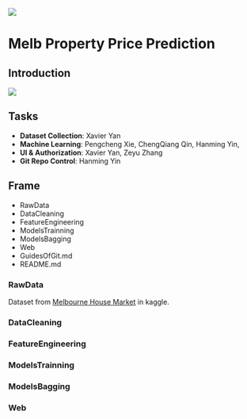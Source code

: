
![](https://encrypted-tbn0.gstatic.com/images?q=tbn:ANd9GcT6lTTFRu0mNIQL39fTYe8c3fCRdmpdVYq8Z_2v-WyE2dhTmdQIVw)


# Melb Property Price Prediction

## Introduction

![](https://encrypted-tbn0.gstatic.com/images?q=tbn:ANd9GcSZsltWS_lmdGAT3yI8NNWzd39JwgHOo0VJyBnKLph3FcwHwP6_)

## Tasks
 - **Dataset Collection**: Xavier Yan
 - **Machine Learning**: Pengcheng Xie, ChengQiang Qin, Hanming Yin,
 - **UI &  Authorization**: Xavier Yan, Zeyu Zhang
 - **Git Repo Control**: Hanming Yin

## Frame
 - RawData
 - DataCleaning
 - FeatureEngineering
 - ModelsTrainning
 - ModelsBagging
 - Web
 - GuidesOfGit.md
 - README.md

### RawData
Dataset from [Melbourne House Market](https://www.kaggle.com/anthonypino/melbourne-housing-market) in kaggle.

### DataCleaning

### FeatureEngineering

### ModelsTrainning

### ModelsBagging

### Web